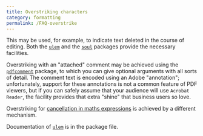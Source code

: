 ```yaml
---
title: Overstriking characters
category: formatting
permalink: /FAQ-overstrike
---
```


This may be used, for example, to indicate text deleted in the course
of editing.  Both the [`ulem`](https://ctan.org/pkg/ulem) and the [`soul`](https://ctan.org/pkg/soul) packages
provide the necessary facilities.

Overstriking with an "attached" comment may be achieved using the
[`pdfcomment`](https://ctan.org/pkg/pdfcomment) package, to which you can give optional arguments
with all sorts of detail.  The comment text is encoded using an Adobe
"annotation"; unfortunately, support for these annotations is not a
common feature of PDF viewers, but if you can safely assume
that your audience will use `Acrobat Reader`, the facility
provides that extra "shine" that business users so love.

Overstriking for 
[cancellation in maths expressions](FAQ-cancellation) is achieved
by a different mechanism.

Documentation of [`ulem`](https://ctan.org/pkg/ulem) is in the package file.

